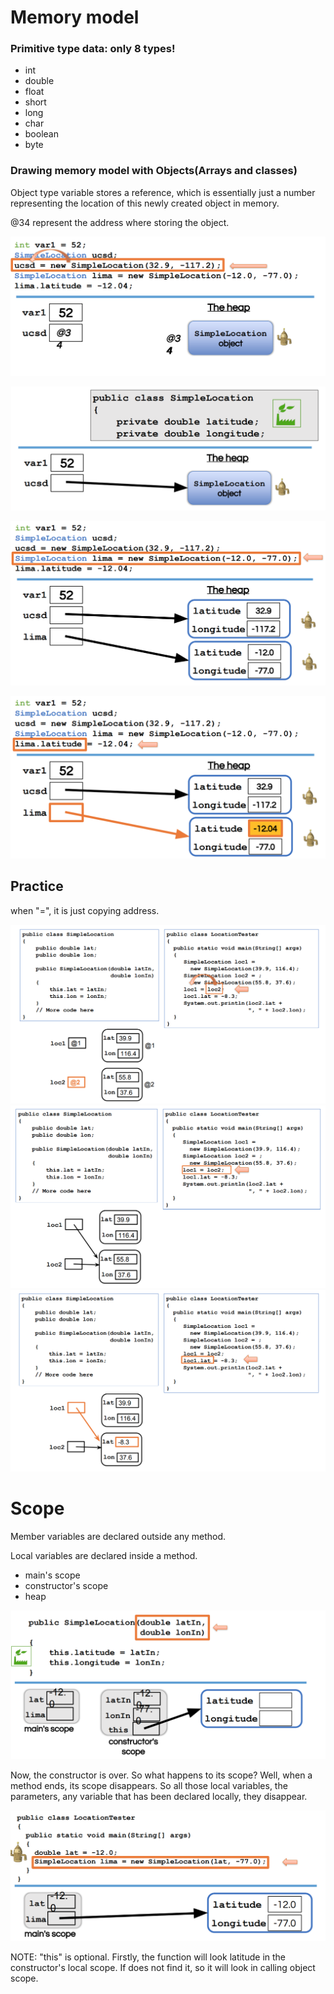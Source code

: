 # Memory model

### Primitive type data: only 8 types!
* int
* double
* float
* short
* long
* char
* boolean
* byte

### Drawing memory model with Objects(Arrays and classes)

Object type variable stores a reference, which is essentially just a number representing the location of this newly created object in memory. 

@34 represent the address where storing the object. 

![obj](images/refer1.png)


![obj2](images/refer2.png)

![obj3](images/refer3.png)

![obj3](images/refer4.png)

## Practice

when "=", it is just copying address.

![obj3](images/refer5.png)
![obj3](images/refer6.png)
![obj3](images/refer7.png)

# Scope 

Member variables are declared outside any method.

Local variables are declared inside a method.

* main's scope
* constructor's scope
* heap
  
![scope](images/scope1.png)

Now, the constructor is over. So what happens to its scope? Well, when a method ends, its scope disappears. So all those local variables, the parameters, any variable that has been declared locally, they disappear. 

![scope2](images/scope2.png)

NOTE: "this" is optional.
Firstly, the function will look latitude in the constructor's local scope. If does not find it, so it will look in calling object scope. 
